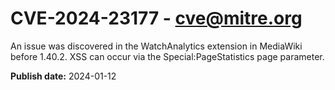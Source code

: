 # CVE-2024-23177 - cve@mitre.org

An issue was discovered in the WatchAnalytics extension in MediaWiki before 1.40.2. XSS can occur via the Special:PageStatistics page parameter.

**Publish date:** 2024-01-12

